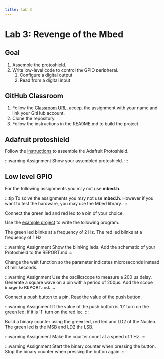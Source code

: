 ```yaml
---
title: lab 3
---
```


# Lab 3: Revenge of the Mbed

## Goal

1. Assemble the protoshield.
1. Write low-level code to control the GPIO peripheral.
    1. Configure a digital output
    1. Read from a digital input

## GitHub Classroom

1. Follow the [Classroom URL](https://classroom.github.com/a/LXgJqJxo), accept the assignment with your name and link your GitHub account.
1. Clone the repository.
1. Follow the instructions in the README.md to build the project.

## Adafruit protoshield

Follow the [instructions](https://learn.adafruit.com/adafruit-proto-shield-arduino/solder-it) to assemble the Adafruit Protoshield.

:::warning Assignment
Show your assembled protoshield.
:::

## Low level GPIO

For the following assignments you may not use **mbed.h**.

:::tip
To solve the assignments you may not use **mbed.h**. However if you want to test the hardware, you may use the Mbed library.
:::

Connect the green led and red led to a pin of your choice. 

Use the [example project](https://microcontrollers.netlify.app/digital-io/#gpio) to write the following program.

The green led blinks at a frequency of 2 Hz.
The red led blinks at a frequency of 1 Hz.

:::warning Assignment
Show the blinking leds. Add the schematic of your Protoshield to the REPORT.md
:::

Change the wait function so the parameter indicates microseconds instead of milliseconds.

:::warning Assignment
Use the oscilloscope to measure a 200 µs delay. Generate a square wave on a pin with a period of 200µs. Add the scope image to REPORT.md.
:::

Connect a push button to a pin. Read the value of the push button.

:::warning Assignment
If the value of the push button is '0' turn on the green led, if it is '1' turn on the red led.
:::

Build a binary counter using the green led, red led and LD2 of the Nucleo. The green led is the MSB and LD2 the LSB.

:::warning Assignment
Make the counter count at a speed of 1 Hz.
:::

:::warning Assignment
Start the binary counter when pressing the button. Stop the binary counter when pressing the button again.
:::
